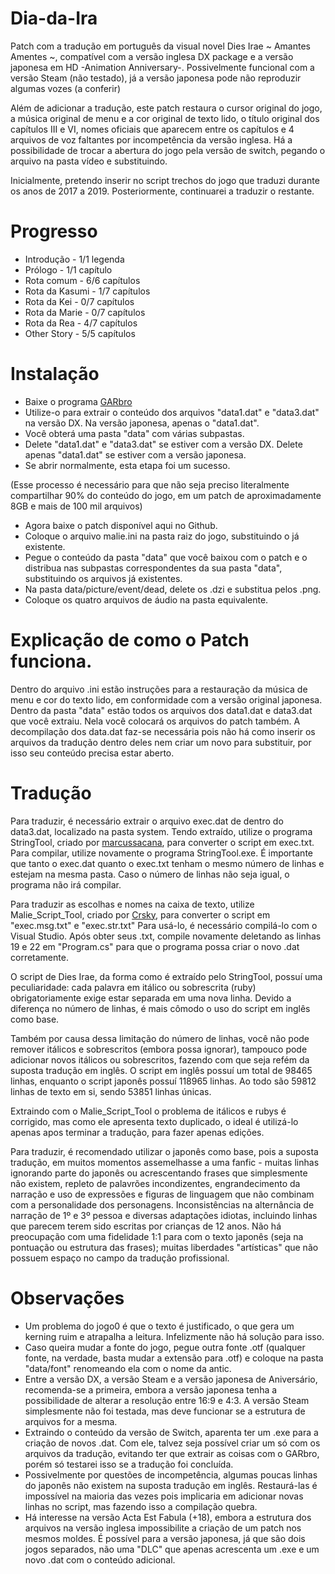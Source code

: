 # Dia-da-Ira

Patch com a tradução em português da visual novel Dies Irae ~ Amantes Amentes ~, compatível com a versão inglesa DX package e a versão japonesa em HD -Animation Anniversary-. Possivelmente funcional com a versão Steam (não testado), já a versão japonesa pode não reproduzir algumas vozes (a conferir)

Além de adicionar a tradução, este patch restaura o cursor original do jogo, a música original de menu e a cor original de texto lido, o título original dos capítulos III e VI, nomes oficiais que aparecem entre os capítulos e 4 arquivos de voz faltantes por incompetência da versão inglesa.
Há a possibilidade de trocar a abertura do jogo pela versão de switch, pegando o arquivo na pasta vídeo e substituindo.

Inicialmente, pretendo inserir no script trechos do jogo que traduzi durante os anos de 2017 a 2019.
Posteriormente, continuarei a traduzir o restante.

# Progresso
- Introdução - 1/1 legenda
- Prólogo - 1/1 capítulo
- Rota comum - 6/6 capítulos
- Rota da Kasumi - 1/7 capítulos
- Rota da Kei - 0/7 capítulos
- Rota da Marie - 0/7 capítulos
- Rota da Rea - 4/7 capítulos
- Other Story - 5/5  capítulos

# Instalação
- Baixe o programa [GARbro](https://github.com/morkt/GARbro/releases/tag/v1.5.44)
- Utilize-o para extrair o conteúdo dos arquivos "data1.dat" e "data3.dat" na versão DX. Na versão japonesa, apenas o "data1.dat".
- Você obterá uma pasta "data" com várias subpastas.
- Delete "data1.dat" e "data3.dat" se estiver com a versão DX. Delete apenas "data1.dat" se estiver com a versão japonesa.
- Se abrir normalmente, esta etapa foi um sucesso.

(Esse processo é necessário para que não seja preciso literalmente compartilhar 90% do conteúdo do jogo, em um patch de aproximadamente 8GB e mais de 100 mil arquivos)

- Agora baixe o patch disponível aqui no Github.
- Coloque o arquivo malie.ini na pasta raiz do jogo, substituindo o já existente.
- Pegue o conteúdo da pasta "data" que você baixou com o patch e o distribua nas subpastas correspondentes da sua pasta "data", substituindo os arquivos já existentes.
- Na pasta data/picture/event/dead, delete os .dzi e substitua pelos .png.
- Coloque os quatro arquivos de áudio na pasta equivalente.
# Explicação de como o Patch funciona.

Dentro do arquivo .ini estão instruções para a restauração da música de menu e cor do texto lido, em conformidade com a versão original japonesa.
Dentro da pasta "data" estão todos os arquivos dos data1.dat e data3.dat que você extraiu. Nela você colocará os arquivos do patch também.
A decompilação dos data.dat faz-se necessária pois não há como inserir os arquivos da tradução dentro deles nem criar um novo para substituir, por isso seu conteúdo precisa estar aberto. 


# Tradução

Para traduzir, é necessário extrair o arquivo exec.dat de dentro do data3.dat, localizado na pasta system.
Tendo extraído, utilize o programa StringTool, criado por [marcussacana](https://github.com/marcussacana/SacanaWrapper), para converter o script em exec.txt.
Para compilar, utilize novamente o programa StringTool.exe.
É importante que tanto o exec.dat quanto o exec.txt tenham o mesmo número de linhas e estejam na mesma pasta.
Caso o número de linhas não seja igual, o programa não irá compilar.

Para traduzir as escolhas e nomes na caixa de texto, utilize Malie_Script_Tool, criado por [Crsky](https://github.com/crskycode/Malie_Script_Tool), para converter o script em "exec.msg.txt" e "exec.str.txt"
Para usá-lo, é necessário compilá-lo com o Visual Studio. Após obter seus .txt, compile novamente deletando as linhas 19 e 22 em "Program.cs" para que o programa possa criar o novo .dat corretamente.

O script de Dies Irae, da forma como é extraído pelo StringTool, possuí uma peculiaridade: cada palavra em itálico ou sobrescrita (ruby) obrigatoriamente exige estar separada em uma nova linha. 
Devido a diferença no número de linhas, é mais cômodo o uso do script em inglês como base.

Também por causa dessa limitação do número de linhas, você não pode remover itálicos e sobrescritos (embora possa ignorar), tampouco pode adicionar novos itálicos ou sobrescritos, fazendo com que seja refém da suposta tradução em inglês.
O script em inglês possuí um total de 98465 linhas, enquanto o script japonês possuí 118965 linhas. Ao todo são 59812 linhas de texto em si, sendo 53851 linhas únicas.

Extraindo com o Malie_Script_Tool o problema de itálicos e rubys é corrigido, mas como ele apresenta texto duplicado, o ideal é utilizá-lo apenas apos terminar a tradução, para fazer apenas edições.

Para traduzir, é recomendado utilizar o japonês como base, pois a suposta tradução, em muitos momentos assemelhasse a uma fanfic - muitas linhas ignorando parte do japonês ou acrescentando frases que simplesmente não existem, repleto de palavrões incondizentes, engrandecimento da narração e uso de expressões e figuras de linguagem que não combinam com a personalidade dos personagens. Inconsistências na alternância de narração de 1º e 3º pessoa e diversas adaptações idiotas, incluindo linhas que parecem terem sido escritas por crianças de 12 anos. Não há preocupação com uma fidelidade 1:1 para com o texto japonês (seja na pontuação ou estrutura das frases); muitas liberdades "artísticas" que não possuem espaço no campo da tradução profissional.

# Observações

- Um problema do jogo0 é que o texto é justificado, o que gera um kerning ruim e atrapalha a leitura. Infelizmente não há solução para isso.
- Caso queira mudar a fonte do jogo, pegue outra fonte .otf (qualquer fonte, na verdade, basta mudar a extensão para .otf) e coloque na pasta "data/font" renomeando ela com o nome da antic.
- Entre a versão DX, a versão Steam e a versão japonesa de Aniversário, recomenda-se a primeira, embora a versão japonesa tenha a possibilidade de alterar a resolução entre 16:9 e 4:3. A versão Steam simplesmente não foi testada, mas deve funcionar se a estrutura de arquivos for a mesma.
- Extraindo o conteúdo da versão de Switch, aparenta ter um .exe para a criação de novos .dat. Com ele, talvez seja possível criar um só com os arquivos da tradução, evitando ter que extrair as coisas com o GARbro, porém só testarei isso se a tradução foi concluída.
- Possivelmente por questões de incompetência, algumas poucas linhas do japonês não existem na suposta tradução em inglês. Restaurá-las é impossível na maioria das vezes pois implicaria em adicionar novas linhas no script, mas fazendo isso a compilação quebra.
- Há interesse na versão Acta Est Fabula (+18), embora a estrutura dos arquivos na versão inglesa impossibilite a criação de um patch nos mesmos moldes. É possível para a versão japonesa, já que são dois jogos separados, não uma "DLC" que apenas acrescenta um .exe e um novo .dat com o conteúdo adicional.